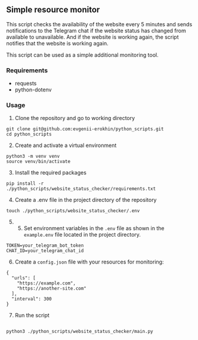 ## Simple resource monitor

This script checks the availability of the website every 5 minutes and sends notifications to the Telegram chat if the website status has changed from available to unavailable. And if the website is working again, the script notifies that the website is working again.

This script can be used as a simple additional monitoring tool.
### Requirements
- requests
- python-dotenv

### Usage

1. Clone the repository and go to working directory

```
git clone git@github.com:evgenii-erokhin/python_scripts.git
cd python_scripts
```

2. Create and activate a virtual environment
```
python3 -m venv venv
source venv/bin/activate
```

3. Install the required packages
```
pip install -r ./python_scripts/website_status_checker/requirements.txt
```
4. Create a .env file in the project directory of the repository
```
touch ./python_scripts/website_status_checker/.env
```

5. 5. Set environment variables in the `.env` file as shown in the `example.env` file located in the project directory.

```
TOKEN=your_telegram_bot_token
CHAT_ID=your_telegram_chat_id
```

6. Create a `config.json` file with your resources for monitoring:
```
{
  "urls": [
    "https://example.com",
    "https://another-site.com"
  ],
  "interval": 300
}
```
7. Run the script
```

python3 ./python_scripts/website_status_checker/main.py
```